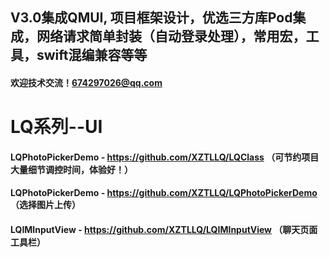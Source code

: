 ## V3.0集成QMUI, 项目框架设计，优选三方库Pod集成，网络请求简单封装（自动登录处理），常用宏，工具，swift混编兼容等等

#### 欢迎技术交流！674297026@qq.com

# LQ系列--UI
#### LQPhotoPickerDemo - https://github.com/XZTLLQ/LQClass （可节约项目大量细节调控时间，体验好！）
#### LQPhotoPickerDemo - https://github.com/XZTLLQ/LQPhotoPickerDemo （选择图片上传）
#### LQIMInputView - https://github.com/XZTLLQ/LQIMInputView （聊天页面工具栏）
